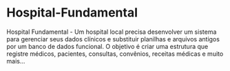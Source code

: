 # Hospital-Fundamental
Hospital Fundamental - Um hospital local precisa desenvolver um sistema para gerenciar seus dados clínicos e substituir planilhas e arquivos antigos por um banco de dados funcional.   O objetivo é criar uma estrutura que registre médicos, pacientes, consultas, convênios, receitas médicas e muito mais...
